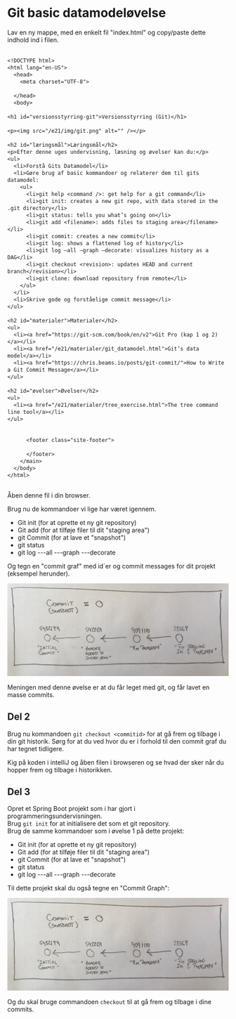 
<!-- JS use if these pages are used as githubpages. can be deleted if used elsewhere -->
<script src="https://code.jquery.com/jquery-3.2.1.min.js"></script>
<script src="../script.js"></script> 


# Git basic datamodeløvelse

Lav en ny mappe, med en enkelt fil "index.html" og copy/paste dette indhold ind i filen.

````
	
<!DOCTYPE html>
<html lang="en-US">
  <head>
    <meta charset="UTF-8">

  </head>
  <body>

<h1 id="versionsstyrring-git">Versionsstyrring (Git)</h1>

<p><img src="/e21/img/git.png" alt="" /></p>

<h2 id="læringsmål">Læringsmål</h2>
<p>Efter denne uges undervisning, læsning og øvelser kan du:</p>
<ul>
  <li>Forstå Gits Datamodel</li>
  <li>Gøre brug af basic kommandoer og relaterer dem til gits datamodel:
    <ul>
      <li>git help <command />: get help for a git command</li>
      <li>git init: creates a new git repo, with data stored in the .git directory</li>
      <li>git status: tells you what’s going on</li>
      <li>git add <filename>: adds files to staging area</filename></li>
      <li>git commit: creates a new commit</li>
      <li>git log: shows a flattened log of history</li>
      <li>git log –all –graph –decorate: visualizes history as a DAG</li>
      <li>git checkout <revision>: updates HEAD and current branch</revision></li>
      <li>git clone: download repository from remote</li>
    </ul>
  </li>
  <li>Skrive gode og forståelige commit message</li>
</ul>

<h2 id="materialer">Materialer</h2>
<ul>
  <li><a href="https://git-scm.com/book/en/v2">Git Pro (kap 1 og 2)</a></li>
  <li><a href="/e21/materialer/git_datamodel.html">Git’s data model</a></li>
  <li><a href="https://chris.beams.io/posts/git-commit/">How to Write a Git Commit Message</a></li>
</ul>

<h2 id="øvelser">Øvelser</h2>
<ul>
  <li><a href="/e21/materialer/tree_exercise.html">The tree command line tool</a></li>
</ul>


      <footer class="site-footer">
        
      </footer>
    </main>
  </body>
</html>


````

Åben denne fil i din browser. 

Brug nu de kommandoer vi lige har været igennem. 

* Git init (for at oprette et ny git repository)
* Git add (for at tilføje filer til dit "staging area")
* git Commit (for at lave et "snapshot")
* git status
* git log ---all ---graph ---decorate

Og tegn en "commit graf" med id´er og commit messages for dit projekt (eksempel herunder).

![](img/git_commit_graph.jpg)

Meningen med denne øvelse er at du får leget med git, og får lavet en masse commits.

## Del 2
Brug nu kommandoen ```` git checkout <commitid> ```` for at gå frem og tilbage i din git historik. Sørg for at du ved hvor du er i forhold til den commit graf du har tegnet tidligere.

Kig på koden i intelliJ og åben filen i browseren og se hvad der sker når du hopper frem og tilbage i historikken.  

## Del 3
Opret et Spring Boot projekt som i har gjort i programmeringsundervisningen.    
Brug ```` git init ```` for at initialisere det som et git repository.    
Brug de samme kommandoer som i øvelse 1 på dette projekt:

* Git init (for at oprette et ny git repository)
* Git add (for at tilføje filer til dit "staging area")
* git Commit (for at lave et "snapshot")
* git status
* git log ---all ---graph ---decorate

Til dette projekt skal du også tegne en "Commit Graph":

![](img/git_commit_graph.jpg)

Og du skal bruge commandoen ```` checkout ```` til at gå frem og tilbage i dine commits.



